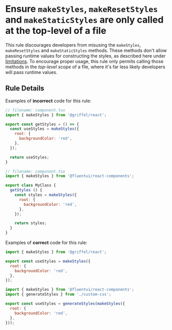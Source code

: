 # Ensure `makeStyles`, `makeResetStyles` and `makeStaticStyles` are only called at the top-level of a file

This rule discourages developers from misusing the `makeStyles`, `makeResetStyles` and `makeStaticStyles` methods. These methods don't allow passing runtime values for constructing the styles, as described here under [limitations](https://griffel.js.org/react/guides/). To encourage proper usage, this rule only permits calling those methods in the _top-level scope_ of a file, where it's far less likely developers will pass runtime values.

## Rule Details

Examples of **incorrect** code for this rule:

```js
// filename: component.tsx
import { makeStyles } from '@griffel/react';

export const getStyles = () => {
  const useStyles = makeStyles({
    root: {
      backgroundColor: 'red',
    },
  });

  return useStyles;
}
```

```js
// filename: component.tsx
import { makeStyles } from '@fluentui/react-components';

export class MyClass {
  getStyles () {
    const styles = makeStyles({
      root: {
        backgroundColor: 'red',
      },
    });

    return styles;
  }
}
```

Examples of **correct** code for this rule:

```js
import { makeStyles } from '@griffel/react';

export const useStyles = makeStyles({
  root: {
    backgroundColor: 'red',
  },
});
```

```js
import { makeStyles } from '@fluentui/react-components';
import { generateStyles } from './custom-css';

export const useStyles = generateStyles(makeStyles({
  root: {
    backgroundColor: 'red',
  },
}));
```
